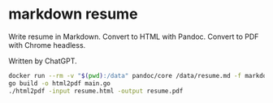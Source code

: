 markdown resume
===============

Write resume in Markdown. Convert to HTML with Pandoc. Convert to PDF with Chrome headless.

Written by ChatGPT.

```bash
docker run --rm -v "$(pwd):/data" pandoc/core /data/resume.md -f markdown -t html -c /data/style.css -s -o /data/resume.html
go build -o html2pdf main.go
./html2pdf -input resume.html -output resume.pdf
```
